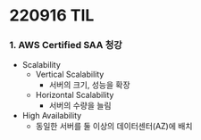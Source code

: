 # 220916 TIL
### 1. AWS Certified SAA 청강
* Scalability
    * Vertical Scalability
        * 서버의 크기, 성능을 확장
    * Horizontal Scalability
        * 서버의 수량을 늘림
* High Availability
    * 동일한 서버를 둘 이상의 데이터센터(AZ)에 배치